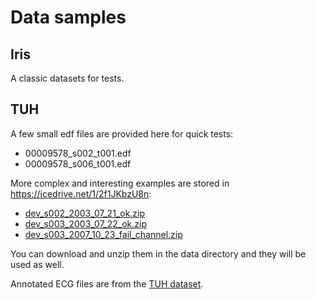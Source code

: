 
# Data samples


## Iris

A classic datasets for tests.

## TUH

A few small edf files are provided here for quick tests:

* 00009578_s002_t001.edf
* 00009578_s006_t001.edf

More complex and interesting examples are stored in <https://icedrive.net/1/2f1JKbzU8n>:

* [dev_s002_2003_07_21_ok.zip](https://icedrive.net/0/f26SG6P44u)
* [dev_s003_2003_07_22_ok.zip](https://icedrive.net/0/3aI8Evmgu1)
* [dev_s003_2007_10_23_fail_channel.zip](https://icedrive.net/0/01RaHFWYcL)

You can download and unzip them in the data directory and they will be used as well.

Annotated ECG files are from the [TUH dataset](https://www.isip.piconepress.com/projects/tuh_eeg/html/downloads.shtml).
